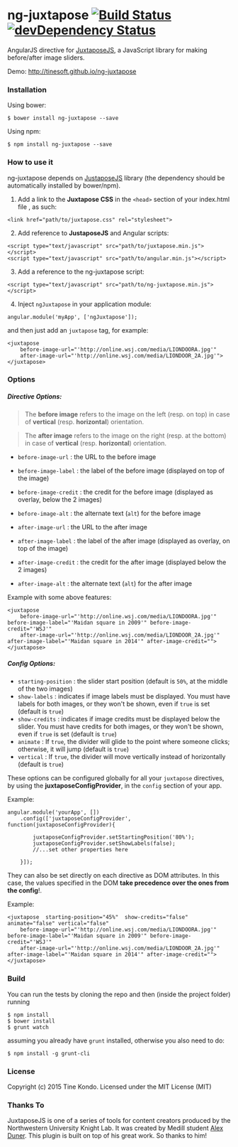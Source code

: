 ng-juxtapose [![Build Status](https://travis-ci.org/tinesoft/ng-juxtapose.svg)](https://travis-ci.org/tinesoft/ng-juxtapose)[![devDependency Status](https://david-dm.org/tinesoft/ng-juxtapose/dev-status.svg)](https://david-dm.org/tinesoft/ng-juxtapose#info=devDependencies)
===========================================================================================================================================

AngularJS directive for [JuxtaposeJS](https://juxtapose.knightlab.com/), a JavaScript library for making before/after image sliders.

Demo: http://tinesoft.github.io/ng-juxtapose

### Installation

Using bower:

```
$ bower install ng-juxtapose --save
```

Using npm:

```
$ npm install ng-juxtapose --save
```

### How to use it

ng-juxtapose depends on [JustaposeJS](https://github.com/NUKnightLab/juxtapose) library (the dependency should be automatically installed by bower/npm).

1. Add a link to the **Juxtapose CSS** in the ```<head>``` section of your index.html file , as such:

```
<link href="path/to/juxtapose.css" rel="stylesheet">
```

2. Add reference to  **JustaposeJS** and Angular scripts:

```
<script type="text/javascript" src="path/to/juxtapose.min.js"></script>
<script type="text/javascript" src="path/to/angular.min.js"></script>
```

3. Add a reference to the ng-juxtapose script:

```
<script type="text/javascript" src="path/to/ng-juxtapose.min.js"></script>
```

4. Inject `ngJuxtapose` in your application module:

```
angular.module('myApp', ['ngJuxtapose']);
```

and then just add an `juxtapose` tag, for example:

```
<juxtapose
	before-image-url="'http://online.wsj.com/media/LIONDOORA.jpg'" 
	after-image-url="'http://online.wsj.com/media/LIONDOOR_2A.jpg'">
</juxtapose>
```

### Options

##### Directive Options:

> The **before image** refers to the image on the left (resp. on top) in case of **vertical** (resp. **horizontal**) orientation.

> The **after image** refers to the image on the right (resp. at the bottom) in case of **vertical** (resp. **horizontal**) orientation.

* `before-image-url` : the URL to the before image
* `before-image-label` : the label of the before image (displayed on top of the image)
* `before-image-credit` : the credit for the before image (displayed as overlay, below the 2 images)
* `before-image-alt` : the alternate  text  (`alt`) for the before image

* `after-image-url` : the URL to the after image
* `after-image-label` : the label of the after image (displayed as overlay, on top of the image)
* `after-image-credit` : the credit for the after image (displayed below the 2 images)
* `after-image-alt` : the alternate  text  (`alt`) for the after image


Example with some above features:

```
<juxtapose 
	before-image-url="'http://online.wsj.com/media/LIONDOORA.jpg'" before-image-label="'Maidan square in 2009'" before-image-credit="'WSJ'"
	after-image-url="'http://online.wsj.com/media/LIONDOOR_2A.jpg'" after-image-label="'Maidan square in 2014'" after-image-credit="">
</juxtapose>
```

##### Config Options:

* `starting-position` : the slider start position (default is `50%`, at the middle of the two images)
* `show-labels` : indicates if image labels must be displayed. You must have labels for both images, or they won't be shown, even if `true` is set (default is `true`)
* `show-credits` : indicates if image credits must be displayed below the slider. You must have credits for both images, or they won't be shown, even if `true` is set (default is `true`)
* `animate` : If `true`, the divider will glide to the point where someone clicks; otherwise, it will jump (default is `true`)
* `vertical` : If `true`, the divider will move vertically instead of horizontally (default is `true`)

These options can be configured globally for all your `juxtapose` directives, by using the **juxtaposeConfigProvider**, in the `config` section of your app.

Example:

```
angular.module('yourApp', [])
	.config(['juxtaposeConfigProvider', function(juxtaposeConfigProvider){

		juxtaposeConfigProvider.setStartingPosition('80%');
		juxtaposeConfigProvider.setShowLabels(false);
		//...set other properties here

	}]);
```

They can also be set directly on each directive as DOM attributes. In this case, the values specified in the DOM **take precedence over the ones from the config**!.

Example:

```
<juxtapose  starting-position="45%"  show-credits="false" animate="false" vertical="false"
	before-image-url="'http://online.wsj.com/media/LIONDOORA.jpg'" before-image-label="'Maidan square in 2009'" before-image-credit="'WSJ'"
	after-image-url="'http://online.wsj.com/media/LIONDOOR_2A.jpg'" after-image-label="'Maidan square in 2014'" after-image-credit="">
</juxtapose>

```
### Build

You can run the tests by cloning the repo and then (inside the project folder) running

```
$ npm install
$ bower install
$ grunt watch
```

assuming you already have `grunt` installed, otherwise you also need to do:

```
$ npm install -g grunt-cli
```

### License

Copyright (c) 2015 Tine Kondo. Licensed under the MIT License (MIT)


### Thanks To

JuxtaposeJS is one of a series of tools for content creators produced by the Northwestern University Knight Lab. It was created by Medill student [Alex Duner](http://www.twitter.com/asduner/). This plugin is built on top of his great work. So thanks to him!